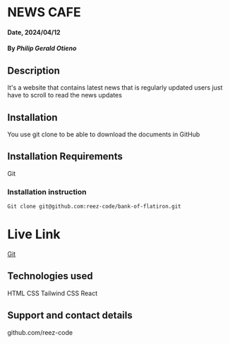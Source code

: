 # NEWS CAFE

#### Date, 2024/04/12

#### By _Philip Gerald Otieno_

## Description

It's a website that contains latest news that is regularly updated users just have to scroll to read the news updates

## Installation

You use git clone to be able to download the documents in GitHub

## Installation Requirements

Git

### Installation instruction

```
Git clone git@github.com:reez-code/bank-of-flatiron.git

```

# Live Link

[Git](https://reez-code.github.io/bank-of-flatiron/)

## Technologies used

HTML
CSS
Tailwind CSS
React

## Support and contact details

github.com/reez-code
